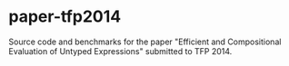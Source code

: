 paper-tfp2014
=============

Source code and benchmarks for the paper "Efficient and Compositional Evaluation of Untyped Expressions" submitted to TFP 2014.

